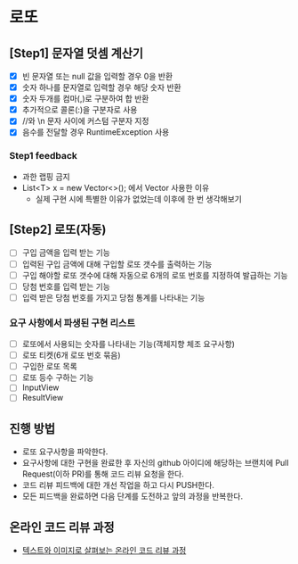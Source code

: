 # 로또

## [Step1] 문자열 덧셈 계산기
* [X] 빈 문자열 또는 null 값을 입력할 경우 0을 반환
* [X] 숫자 하나를 문자열로 입력할 경우 해당 숫자 반환
* [X] 숫자 두개를 컴마(,)로 구분하여 합 반환
* [X] 추가적으로 콜론(:)을 구분자로 사용
* [X] //와 \n 문자 사이에 커스텀 구분자 지정
* [X] 음수를 전달할 경우 RuntimeException 사용

### Step1 feedback
* 과한 랩핑 금지
* List\<T\> x = new Vector<>(); 에서 Vector 사용한 이유
  * 실제 구현 시에 특별한 이유가 없었는데 이후에 한 번 생각해보기

## [Step2] 로또(자동)
* [ ] 구입 금액을 입력 받는 기능
* [ ] 입력된 구입 금액에 대해 구입할 로또 갯수를 출력하는 기능
* [ ] 구입 해야할 로또 갯수에 대해 자동으로 6개의 로또 번호를 지정하여 발급하는 기능
* [ ] 당첨 번호를 입력 받는 기능
* [ ] 입력 받은 당첨 번호를 가지고 당첨 통계를 나타내는 기능

### 요구 사항에서 파생된 구현 리스트
* [ ] 로또에서 사용되는 숫자를 나타내는 기능(객체지향 체조 요구사항)
* [ ] 로또 티켓(6개 로또 번호 묶음)
* [ ] 구입한 로또 목록
* [ ] 로또 등수 구하는 기능
* [ ] InputView
* [ ] ResultView

## 진행 방법
* 로또 요구사항을 파악한다.
* 요구사항에 대한 구현을 완료한 후 자신의 github 아이디에 해당하는 브랜치에 Pull Request(이하 PR)를 통해 코드 리뷰 요청을 한다.
* 코드 리뷰 피드백에 대한 개선 작업을 하고 다시 PUSH한다.
* 모든 피드백을 완료하면 다음 단계를 도전하고 앞의 과정을 반복한다.

## 온라인 코드 리뷰 과정
* [텍스트와 이미지로 살펴보는 온라인 코드 리뷰 과정](https://github.com/next-step/nextstep-docs/tree/master/codereview)